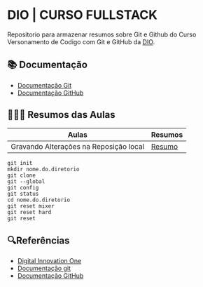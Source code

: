 
# DIO | CURSO FULLSTACK

Repositorio para armazenar resumos sobre Git e Github do Curso Versonamento de Codigo com Git e GitHub da [DIO](https://www.dio.me/).

## 📚 Documentação
- [Documentação Git](https://git-scm.com/doc)
- [Documentação GitHub](https://docs.github.com)


## 👨🏾‍💻 Resumos das Aulas

| Aulas | Resumos | 
|-------|---------| 
|Gravando Alterações na Reposição local| [Resumo]()|

~~~~
git init
mkdir nome.do.diretorio
git clone
git --global
git config
git status
cd nome.do.diretorio
git reset mixer
git reset hard
git reset 

~~~~

##  🔍Referências
- [Digital Innovation One]()
- [Documentação git]()
- [Documentação GitHub]()
